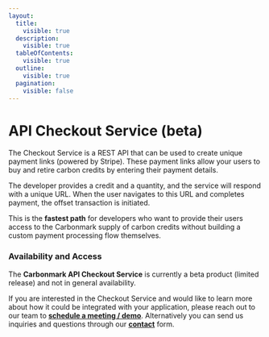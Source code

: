 ```yaml
---
layout:
  title:
    visible: true
  description:
    visible: true
  tableOfContents:
    visible: true
  outline:
    visible: true
  pagination:
    visible: false
---
```


# API Checkout Service (beta)

The Checkout Service is a REST API that can be used to create unique payment links (powered by Stripe). These payment links allow your users to buy and retire carbon credits by entering their payment details.

The developer provides a credit and a quantity, and the service will respond with a unique URL. When the user navigates to this URL and completes payment, the offset transaction is initiated.

This is the **fastest path** for developers who want to provide their users access to the Carbonmark supply of carbon credits without building a custom payment processing flow themselves.

### Availability and Access

The **Carbonmark API Checkout Service** is currently a beta product (limited release) and not in general availability.&#x20;

If you are interested in the Checkout Service and would like to learn more about how it could be integrated with your application, please reach out to our team to [**schedule a meeting / demo**](https://meetings-eu1.hubspot.com/liamellul/request-demo?uuid=2aa084bd-abc9-4bc2-b682-c2238171c102). Alternatively you can send us inquiries and questions through our [**contact**](https://share-eu1.hsforms.com/1RWJWvyrHT1C\_an4cZOHH3gfhhlr) form.&#x20;
